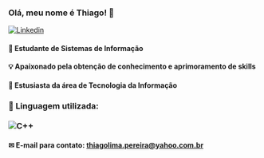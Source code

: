 ### Olá, meu nome é Thiago! 👋   
[![Linkedin](https://img.shields.io/badge/LinkedIn-0077B5?style=for-the-badge&logo=linkedin&logoColor=white)](https://www.linkedin.com/in/thiago-pereira-workspace)
#### 🔭 Estudante de Sistemas de Informação
#### 💡 Apaixonado pela obtenção de conhecimento e aprimoramento de skills
#### 💫 Estusiasta da área de Tecnologia da Informação
### 📌 Linguagem utilizada:<div style="display: inline block"><br/> <img align="center" alt="C++" src="https://img.shields.io/badge/C%2B%2B-00599C?style=for-the-badge&logo=c%2B%2B&logoColor=white" />
</div>

#### ✉ E-mail para contato: thiagolima.pereira@yahoo.com.br



